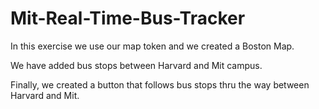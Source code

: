 # Mit-Real-Time-Bus-Tracker

In this exercise we use our map token and we created a Boston Map.

We have added bus stops between Harvard and Mit campus.

Finally, we created a button that follows bus stops thru the way between Harvard and Mit.
